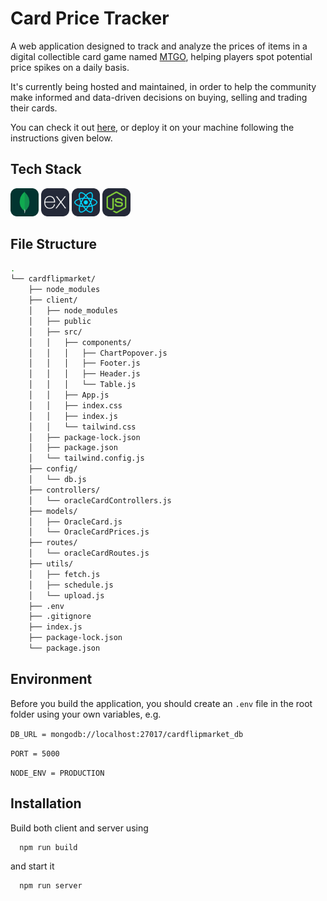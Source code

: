 
# Card Price Tracker

A web application designed to track and analyze the prices of items in a digital collectible card game named [MTGO](https://www.mtgo.com/en/mtgo), helping players spot potential price spikes on a daily basis.

It's currently being hosted and maintained, in order to help the community make informed and data-driven decisions on buying, selling and trading their cards.

You can check it out [here](https://cardflipmarket-manosmin.onrender.com/), or deploy it on your machine following the instructions given below.

## Tech Stack

<img src="https://github.com/tandpfun/skill-icons/raw/main/icons/MongoDB.svg" alt="mongodb" height=45> <img src="https://github.com/tandpfun/skill-icons/raw/main/icons/ExpressJS-Dark.svg" alt="expressjs" height=45> <img src="https://github.com/tandpfun/skill-icons/raw/main/icons/React-Dark.svg" alt="reactjs" height=45> <img src="https://github.com/tandpfun/skill-icons/raw/main/icons/NodeJS-Dark.svg" alt="nodejs" height=45>

## File Structure

```bash
.
└── cardflipmarket/
    ├── node_modules
    ├── client/
    │   ├── node_modules
    │   ├── public
    │   ├── src/
    │   │   ├── components/
    │   │   │   ├── ChartPopover.js
    │   │   │   ├── Footer.js
    │   │   │   ├── Header.js
    │   │   │   └── Table.js
    │   │   ├── App.js
    │   │   ├── index.css
    │   │   ├── index.js
    │   │   └── tailwind.css
    │   ├── package-lock.json
    │   ├── package.json
    │   └── tailwind.config.js
    ├── config/
    │   └── db.js
    ├── controllers/
    │   └── oracleCardControllers.js
    ├── models/
    │   ├── OracleCard.js
    │   └── OracleCardPrices.js
    ├── routes/
    │   └── oracleCardRoutes.js
    ├── utils/
    │   ├── fetch.js
    │   ├── schedule.js
    │   └── upload.js
    ├── .env
    ├── .gitignore
    ├── index.js
    ├── package-lock.json
    └── package.json

```

## Environment

Before you build the application, you should create an `.env` file in the root folder using your own variables, e.g.

`DB_URL = mongodb://localhost:27017/cardflipmarket_db`

`PORT = 5000`

`NODE_ENV = PRODUCTION`



## Installation

Build both client and server using

```bash
  npm run build
```

and start it

```bash
  npm run server
```




